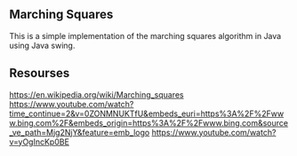 ## Marching Squares

This is a simple implementation of the marching squares algorithm in Java using Java swing.


## Resourses
https://en.wikipedia.org/wiki/Marching_squares
https://www.youtube.com/watch?time_continue=2&v=0ZONMNUKTfU&embeds_euri=https%3A%2F%2Fwww.bing.com%2F&embeds_origin=https%3A%2F%2Fwww.bing.com&source_ve_path=Mjg2NjY&feature=emb_logo
https://www.youtube.com/watch?v=yOgIncKp0BE
